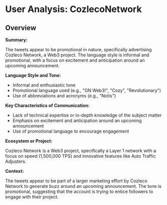 # User Analysis: CozlecoNetwork

## Overview

**Summary:**

The tweets appear to be promotional in nature, specifically advertising Cozleco Network, a Web3 project. The language style is informal and promotional, with a focus on excitement and anticipation around an upcoming announcement.

**Language Style and Tone:**

* Informal and enthusiastic tone
* Promotional language used (e.g., "GN Web3!", "Cozy", "Revolutionary")
* Use of abbreviations and acronyms (e.g., "Notis")

**Key Characteristics of Communication:**

* Lack of technical expertise or in-depth knowledge of the subject matter
* Emphasis on excitement and anticipation around an upcoming announcement
* Use of promotional language to encourage engagement

**Ecosystem or Project:**

Cozleco Network is a Web3 project, specifically a Layer 1 network with a focus on speed (1,500,000 TPS) and innovative features like Auto Traffic Adjusters.

**Context:**

The tweets appear to be part of a larger marketing effort by Cozleco Network to generate buzz around an upcoming announcement. The tone is promotional, suggesting that the account is trying to entice followers to engage with their project.